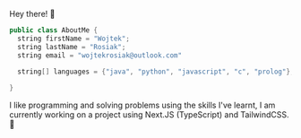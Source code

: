 Hey there! 👋

```java
public class AboutMe {
  string firstName = "Wojtek";
  string lastName = "Rosiak";
  string email = "wojtekrosiak@outlook.com"

  string[] languages = {"java", "python", "javascript", "c", "prolog"};
  
}
```

I like programming and solving problems using the skills I've learnt, I am currently working on a project using Next.JS (TypeScript) and TailwindCSS. 🌱
